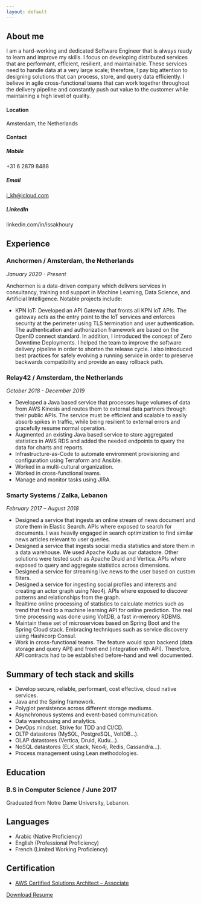 ```yaml
---
layout: default
---
```


## About me
I am a hard-working and dedicated Software Engineer that is always ready to learn and improve my skills. I focus on developing distributed services that are performant, efficient, resilient, and maintainable. These services need to handle data at a very large scale; therefore, I pay big attention to designing solutions that can process, store, and query data efficiently.
I believe in agile cross-functional teams that can work together throughout the delivery pipeline and constantly push out value to the customer while maintaining a high level of quality.

#### Location
Amsterdam, the Netherlands

#### Contact
##### Mobile 
+31 6 2879 8488
##### Email 
i_kh@icloud.com
##### LinkedIn
linkedin.com/in/issakhoury

## Experience

### Anchormen / Amsterdam, the Netherlands
*January 2020 - Present*

Anchormen is a data-driven company which delivers services in consultancy, training and support in Machine Learning, Data Science, and Artificial Intelligence. Notable projects include:

- KPN IoT:
Developed an API Gateway that fronts all KPN IoT APIs. The gateway acts as the entry point to the IoT services and enforces security at the perimeter using TLS termination and user authentication. The authentication and authorization framework are based on the OpenID connect standard.
In addition, I introduced the concept of Zero Downtime Deployments. I helped the team to improve the software delivery pipeline in order to shorten the release cycle. I also introduced best practices for safely evolving a running service in order to preserve backwards compatibility and provide an easy rollback path. 


### Relay42 / Amsterdam, the Netherlands
*October 2018 - December 2019*

- Developed a Java based service that processes huge volumes of data from AWS Kinesis and routes them to external data partners through their public APIs. The service must be efficient and scalable to easily absorb spikes in traffic, while being resilient to external errors and gracefully resume normal operation.
- Augmented an existing Java based service to store aggregated statistics in AWS RDS and added the needed endpoints to query the data for charts and reports.
- Infrastructure-as-Code to automate environment provisioning and configuration using Terraform and Ansible.
- Worked in a multi-cultural organization.
- Worked in cross-functional teams.
- Manage and monitor tasks using JIRA.

### Smarty Systems / Zalka, Lebanon
*February 2017 – August 2018*

- Designed a service that ingests an online stream of news document and store them in Elastic Search. APIs where exposed to search for documents. I was heavily engaged in search optimization to find similar news articles relevant to user queries.
- Designed a service that ingests social media statistics and store them in a data warehouse. We used Apache Kudu as our datastore. Other solutions were tested such as Apache Druid and Vertica. APIs where exposed to query and aggregate statistics across dimensions.
- Designed a service for streaming live news to the user based on custom filters.
- Designed a service for ingesting social profiles and interests and creating an actor graph using Neo4j. APIs where exposed to discover patterns and relationships from the graph.
- Realtime online processing of statistics to calculate metrics such as trend that feed to a machine learning API for online prediction. The real time processing was done using VoltDB, a fast in-memory RDBMS.
- Maintain these set of microservices based on Spring Boot and the Spring Cloud stack. Embracing techniques such as service discovery using Hashicorp Consul.
- Work in cross-functional teams. The feature would span backend (data storage and query API) and front end (integration with API). Therefore, API contracts had to be established before-hand and well documented.

## Summary of tech stack and skills

- Develop secure, reliable, performant, cost effective, cloud native services.
- Java and the Spring framework.
- Polyglot persistence across different storage mediums.
- Asynchronous  systems and event-based communication.
- Data warehousing and analytics.
- DevOps mindset. Strive for TDD and CI/CD.
- OLTP datastores (MySQL, PostgreSQL, VoltDB…).
- OLAP datastores (Vertica, Druid, Kudu…).
- NoSQL datastores (ELK stack, Neo4j, Redis, Cassandra…).
- Process management using Lean methodologies.

## Education

### B.S in Computer Science / June 2017
Graduated from Notre Dame University, Lebanon.

## Languages
- Arabic (Native Proficiency)
- English (Professional Proficiency)
- French (Limited Working Proficiency)

## Certification
- [AWS Certified Solutions Architect – Associate](https://www.youracclaim.com/badges/48790cf7-1d40-4c76-996f-1e87ac612503/public_url)

[Download Resume](assets/resume.pdf)
